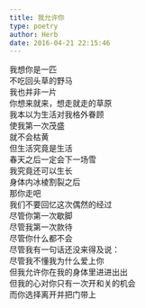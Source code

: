 ```yaml
---  
title: 我允许你  
type: poetry  
author: Herb  
date: 2016-04-21 22:15:46    
---  
```

我想你是一匹  
不吃回头草的野马  
我也并非一片  
你想来就来，想走就走的草原    
我本以为生活对我格外眷顾  
使我第一次茂盛  
就不会枯黄    
但生活究竟是生活  
春天之后一定会下一场雪  
我究竟还可以生长  
身体内冰棱割裂之后    
那你走吧  
我们不要回忆这次偶然的经过  
尽管你第一次歇脚  
尽管我第一次款待  
尽管你什么都不会  
尽管我有一句话还没来得及说：  
尽管我不懂我为什么爱上你  
但我允许你在我的身体里进进出出  
但我的心对你只有一次开和关的机会  
而你选择离开并把门带上